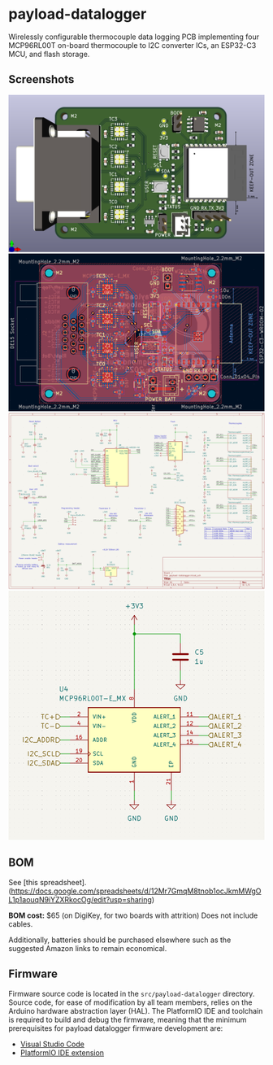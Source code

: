 # payload-datalogger

Wirelessly configurable thermocouple data logging PCB implementing four MCP96RL00T on-board thermocouple to I2C converter ICs, an ESP32-C3 MCU, and flash storage.

## Screenshots

![3d](screenshots/3d.png)
![pcb](screenshots/pcb.png)
![schematic root](screenshots/sch_root.png)
![schematic thermocouple](screenshots/sch_tc.png)

## BOM

See [this spreadsheet].(https://docs.google.com/spreadsheets/d/12Mr7GmqM8tnob1ocJkmMWgOL1p1aouqN9iYZXRkocOg/edit?usp=sharing)

**BOM cost:** $65 (on DigiKey, for two boards with attrition)
Does not include cables.

Additionally, batteries should be purchased elsewhere such as the suggested Amazon links to remain economical.

## Firmware

Firmware source code is located in the `src/payload-datalogger` directory.
Source code, for ease of modification by all team members, relies on the Arduino hardware abstraction layer (HAL).
The PlatformIO IDE and toolchain is required to build and debug the firmware, meaning that the minimum prerequisites for payload datalogger firmware development are:
- [Visual Studio Code](https://code.visualstudio.com/download)
- [PlatformIO IDE extension](https://marketplace.visualstudio.com/items?itemName=platformio.platformio-ide)